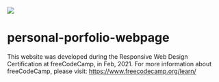 <a href="https://www.freecodecamp.org/learn/"><img src="https://upload.wikimedia.org/wikipedia/commons/3/39/FreeCodeCamp_logo.png"></a>


# personal-porfolio-webpage

This website was developed during the Responsive Web Design Certification at freeCodeCamp, in Feb, 2021. For more information about freeCodeCamp, please visit: https://www.freecodecamp.org/learn/
